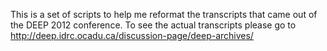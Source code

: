 This is a set of scripts to help me reformat the transcripts that came
out of the DEEP 2012 conference. To see the actual transcripts please
go to http://deep.idrc.ocadu.ca/discussion-page/deep-archives/
